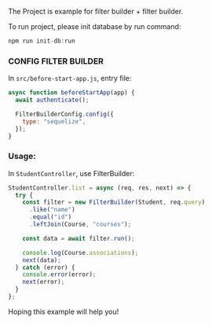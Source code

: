 The Project is example for filter builder + filter builder.

To run project, please init database by run command:

```js
npm run init-db:run
```

### CONFIG FILTER BUILDER
In `src/before-start-app.js`, entry file:

```js
async function beforeStartApp(app) {
  await authenticate();

  FilterBuilderConfig.config({
    type: "sequelize",
  });
}

```

### Usage:
In `StudentController`, use FilterBuilder:
```js
StudentController.list = async (req, res, next) => {
  try {
    const filter = new FilterBuilder(Student, req.query)
      .like("name")
      .equal("id")
      .leftJoin(Course, "courses");

    const data = await filter.run();

    console.log(Course.associations);
    next(data);
  } catch (error) {
    console.error(error);
    next(error);
  }
};


```

Hoping this example will help you!